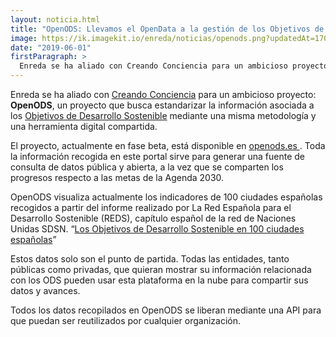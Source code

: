 ```yaml
---
layout: noticia.html
title: "OpenODS: Llevamos el OpenData a la gestión de los Objetivos de Desarrollo Sostenible"
image: https://ik.imagekit.io/enreda/noticias/openods.png?updatedAt=1700221331571
date: "2019-06-01"
firstParagraph: >
  Enreda se ha aliado con Creando Conciencia para un ambicioso proyecto: OpenODS, un proyecto que busca estandarizar la información asociada a los Objetivos de Desarrollo Sostenible mediante una misma metodología y una herramienta digital compartida.
---
```


Enreda se ha aliado con [Creando Conciencia](https://creandoconciencia.es/) para un ambicioso proyecto: **OpenODS**, un proyecto que busca estandarizar la información asociada a los [Objetivos de Desarrollo Sostenible](https://www.undp.org/content/undp/es/home/sustainable-development-goals.html) mediante una misma metodología y una herramienta digital compartida.
 
El proyecto, actualmente en fase beta, está disponible en [openods.es ](http://openods.es/). Toda la información recogida en este portal sirve para generar una fuente de consulta de datos pública y abierta, a la vez que se comparten los progresos respecto a las metas de la Agenda 2030.

OpenODS visualiza actualmente los indicadores de 100 ciudades españolas recogidos a partir del informe realizado por La Red Española para el Desarrollo Sostenible (REDS), capítulo español de la red de Naciones Unidas SDSN. “[Los Objetivos de Desarrollo Sostenible en 100 ciudades españolas](http://reds-sdsn.es/comunicado-lanzamiento-informe-ods-ciudades)”

Estos datos solo son el punto de partida. Todas las entidades, tanto públicas como privadas, que quieran mostrar su información relacionada con los ODS pueden usar esta plataforma en la nube para compartir sus datos y avances.

Todos los datos recopilados en OpenODS se liberan mediante una API para que puedan ser reutilizados por cualquier organización.
